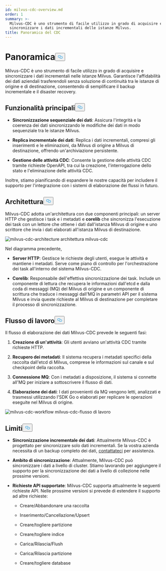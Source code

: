 ```yaml
---
id: milvus-cdc-overview.md
order: 1
summary: >-
  Milvus-CDC è uno strumento di facile utilizzo in grado di acquisire e
  sincronizzare i dati incrementali delle istanze Milvus.
title: Panoramica del CDC
---
```

<h1 id="Overview" class="common-anchor-header">Panoramica<button data-href="#Overview" class="anchor-icon" translate="no">
      <svg translate="no"
        aria-hidden="true"
        focusable="false"
        height="20"
        version="1.1"
        viewBox="0 0 16 16"
        width="16"
      >
        <path
          fill="#0092E4"
          fill-rule="evenodd"
          d="M4 9h1v1H4c-1.5 0-3-1.69-3-3.5S2.55 3 4 3h4c1.45 0 3 1.69 3 3.5 0 1.41-.91 2.72-2 3.25V8.59c.58-.45 1-1.27 1-2.09C10 5.22 8.98 4 8 4H4c-.98 0-2 1.22-2 2.5S3 9 4 9zm9-3h-1v1h1c1 0 2 1.22 2 2.5S13.98 12 13 12H9c-.98 0-2-1.22-2-2.5 0-.83.42-1.64 1-2.09V6.25c-1.09.53-2 1.84-2 3.25C6 11.31 7.55 13 9 13h4c1.45 0 3-1.69 3-3.5S14.5 6 13 6z"
        ></path>
      </svg>
    </button></h1><p>Milvus-CDC è uno strumento di facile utilizzo in grado di acquisire e sincronizzare i dati incrementali nelle istanze Milvus. Garantisce l'affidabilità dei dati aziendali trasferendoli senza soluzione di continuità tra le istanze di origine e di destinazione, consentendo di semplificare il backup incrementale e il disaster recovery.</p>
<h2 id="Key-capabilities" class="common-anchor-header">Funzionalità principali<button data-href="#Key-capabilities" class="anchor-icon" translate="no">
      <svg translate="no"
        aria-hidden="true"
        focusable="false"
        height="20"
        version="1.1"
        viewBox="0 0 16 16"
        width="16"
      >
        <path
          fill="#0092E4"
          fill-rule="evenodd"
          d="M4 9h1v1H4c-1.5 0-3-1.69-3-3.5S2.55 3 4 3h4c1.45 0 3 1.69 3 3.5 0 1.41-.91 2.72-2 3.25V8.59c.58-.45 1-1.27 1-2.09C10 5.22 8.98 4 8 4H4c-.98 0-2 1.22-2 2.5S3 9 4 9zm9-3h-1v1h1c1 0 2 1.22 2 2.5S13.98 12 13 12H9c-.98 0-2-1.22-2-2.5 0-.83.42-1.64 1-2.09V6.25c-1.09.53-2 1.84-2 3.25C6 11.31 7.55 13 9 13h4c1.45 0 3-1.69 3-3.5S14.5 6 13 6z"
        ></path>
      </svg>
    </button></h2><ul>
<li><p><strong>Sincronizzazione sequenziale dei dati</strong>: Assicura l'integrità e la coerenza dei dati sincronizzando le modifiche dei dati in modo sequenziale tra le istanze Milvus.</p></li>
<li><p><strong>Replica incrementale dei dati</strong>: Replica i dati incrementali, compresi gli inserimenti e le eliminazioni, da Milvus di origine a Milvus di destinazione, offrendo un'archiviazione persistente.</p></li>
<li><p><strong>Gestione delle attività CDC</strong>: Consente la gestione delle attività CDC tramite richieste OpenAPI, tra cui la creazione, l'interrogazione dello stato e l'eliminazione delle attività CDC.</p></li>
</ul>
<p>Inoltre, stiamo pianificando di espandere le nostre capacità per includere il supporto per l'integrazione con i sistemi di elaborazione dei flussi in futuro.</p>
<h2 id="Architecture" class="common-anchor-header">Architettura<button data-href="#Architecture" class="anchor-icon" translate="no">
      <svg translate="no"
        aria-hidden="true"
        focusable="false"
        height="20"
        version="1.1"
        viewBox="0 0 16 16"
        width="16"
      >
        <path
          fill="#0092E4"
          fill-rule="evenodd"
          d="M4 9h1v1H4c-1.5 0-3-1.69-3-3.5S2.55 3 4 3h4c1.45 0 3 1.69 3 3.5 0 1.41-.91 2.72-2 3.25V8.59c.58-.45 1-1.27 1-2.09C10 5.22 8.98 4 8 4H4c-.98 0-2 1.22-2 2.5S3 9 4 9zm9-3h-1v1h1c1 0 2 1.22 2 2.5S13.98 12 13 12H9c-.98 0-2-1.22-2-2.5 0-.83.42-1.64 1-2.09V6.25c-1.09.53-2 1.84-2 3.25C6 11.31 7.55 13 9 13h4c1.45 0 3-1.69 3-3.5S14.5 6 13 6z"
        ></path>
      </svg>
    </button></h2><p>Milvus-CDC adotta un'architettura con due componenti principali: un server HTTP che gestisce i task e i metadati e <strong>corelib</strong> che sincronizza l'esecuzione dei task con un lettore che ottiene i dati dall'istanza Milvus di origine e uno scrittore che invia i dati elaborati all'istanza Milvus di destinazione.</p>
<p>
  
   <span class="img-wrapper"> <img translate="no" src="/docs/v2.6.x/assets/milvus-cdc-architecture.png" alt="milvus-cdc-architecture" class="doc-image" id="milvus-cdc-architecture" />
   </span> <span class="img-wrapper"> <span>architettura milvus-cdc</span> </span></p>
<p>Nel diagramma precedente,</p>
<ul>
<li><p><strong>Server HTTP</strong>: Gestisce le richieste degli utenti, esegue le attività e mantiene i metadati. Serve come piano di controllo per l'orchestrazione dei task all'interno del sistema Milvus-CDC.</p></li>
<li><p><strong>Corelib</strong>: Responsabile dell'effettiva sincronizzazione dei task. Include un componente di lettura che recupera le informazioni dall'etcd e dalla coda di messaggi (MQ) del Milvus di origine e un componente di scrittura che traduce i messaggi dall'MQ in parametri API per il sistema Milvus e invia queste richieste al Milvus di destinazione per completare il processo di sincronizzazione.</p></li>
</ul>
<h2 id="Workflow" class="common-anchor-header">Flusso di lavoro<button data-href="#Workflow" class="anchor-icon" translate="no">
      <svg translate="no"
        aria-hidden="true"
        focusable="false"
        height="20"
        version="1.1"
        viewBox="0 0 16 16"
        width="16"
      >
        <path
          fill="#0092E4"
          fill-rule="evenodd"
          d="M4 9h1v1H4c-1.5 0-3-1.69-3-3.5S2.55 3 4 3h4c1.45 0 3 1.69 3 3.5 0 1.41-.91 2.72-2 3.25V8.59c.58-.45 1-1.27 1-2.09C10 5.22 8.98 4 8 4H4c-.98 0-2 1.22-2 2.5S3 9 4 9zm9-3h-1v1h1c1 0 2 1.22 2 2.5S13.98 12 13 12H9c-.98 0-2-1.22-2-2.5 0-.83.42-1.64 1-2.09V6.25c-1.09.53-2 1.84-2 3.25C6 11.31 7.55 13 9 13h4c1.45 0 3-1.69 3-3.5S14.5 6 13 6z"
        ></path>
      </svg>
    </button></h2><p>Il flusso di elaborazione dei dati Milvus-CDC prevede le seguenti fasi:</p>
<ol>
<li><p><strong>Creazione di un'attività</strong>: Gli utenti avviano un'attività CDC tramite richieste HTTP.</p></li>
<li><p><strong>Recupero dei metadati</strong>: Il sistema recupera i metadati specifici della raccolta dall'etcd di Milvus, comprese le informazioni sul canale e sul checkpoint della raccolta.</p></li>
<li><p><strong>Connessione MQ</strong>: Con i metadati a disposizione, il sistema si connette all'MQ per iniziare a sottoscrivere il flusso di dati.</p></li>
<li><p><strong>Elaborazione dei dati</strong>: I dati provenienti da MQ vengono letti, analizzati e trasmessi utilizzando l'SDK Go o elaborati per replicare le operazioni eseguite nel Milvus di origine.</p></li>
</ol>
<p>
  
   <span class="img-wrapper"> <img translate="no" src="/docs/v2.6.x/assets/milvus-cdc-workflow.png" alt="milvus-cdc-workflow" class="doc-image" id="milvus-cdc-workflow" />
   </span> <span class="img-wrapper"> <span>milvus-cdc-flusso di lavoro</span> </span></p>
<h2 id="Limits" class="common-anchor-header">Limiti<button data-href="#Limits" class="anchor-icon" translate="no">
      <svg translate="no"
        aria-hidden="true"
        focusable="false"
        height="20"
        version="1.1"
        viewBox="0 0 16 16"
        width="16"
      >
        <path
          fill="#0092E4"
          fill-rule="evenodd"
          d="M4 9h1v1H4c-1.5 0-3-1.69-3-3.5S2.55 3 4 3h4c1.45 0 3 1.69 3 3.5 0 1.41-.91 2.72-2 3.25V8.59c.58-.45 1-1.27 1-2.09C10 5.22 8.98 4 8 4H4c-.98 0-2 1.22-2 2.5S3 9 4 9zm9-3h-1v1h1c1 0 2 1.22 2 2.5S13.98 12 13 12H9c-.98 0-2-1.22-2-2.5 0-.83.42-1.64 1-2.09V6.25c-1.09.53-2 1.84-2 3.25C6 11.31 7.55 13 9 13h4c1.45 0 3-1.69 3-3.5S14.5 6 13 6z"
        ></path>
      </svg>
    </button></h2><ul>
<li><p><strong>Sincronizzazione incrementale dei dati</strong>: Attualmente Milvus-CDC è progettato per sincronizzare solo dati incrementali. Se la vostra azienda necessita di un backup completo dei dati, <a href="https://milvus.io/community">contattateci</a> per assistenza.</p></li>
<li><p><strong>Ambito di sincronizzazione</strong>: Attualmente, Milvus-CDC può sincronizzare i dati a livello di cluster. Stiamo lavorando per aggiungere il supporto per la sincronizzazione dei dati a livello di collezione nelle prossime versioni.</p></li>
<li><p><strong>Richieste API supportate</strong>: Milvus-CDC supporta attualmente le seguenti richieste API. Nelle prossime versioni si prevede di estendere il supporto ad altre richieste:</p>
<ul>
<li><p>Creare/Abbandonare una raccolta</p></li>
<li><p>Inserimento/Cancellazione/Upsert</p></li>
<li><p>Creare/togliere partizione</p></li>
<li><p>Creare/togliere indice</p></li>
<li><p>Carica/Rilascia/Flush</p></li>
<li><p>Carica/Rilascia partizione</p></li>
<li><p>Creare/togliere database</p></li>
</ul></li>
</ul>

